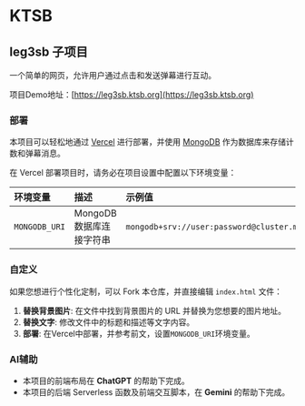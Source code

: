 # KTSB

## leg3sb 子项目

一个简单的网页，允许用户通过点击和发送弹幕进行互动。

项目Demo地址：[https://leg3sb.ktsb.org](https://leg3sb.ktsb.org)

### 部署

本项目可以轻松地通过 [Vercel](https://vercel.com) 进行部署，并使用 [MongoDB](https://www.mongodb.com) 作为数据库来存储计数和弹幕消息。

在 Vercel 部署项目时，请务必在项目设置中配置以下环境变量：

| 环境变量 | 描述 | 示例值 |
| :--- | :--- | :--- |
| `MONGODB_URI` | MongoDB 数据库连接字符串 | `mongodb+srv://user:password@cluster.mongodb.net/dbname` |

### 自定义

如果您想进行个性化定制，可以 Fork 本仓库，并直接编辑 `index.html` 文件：

1.  **替换背景图片**: 在文件中找到背景图片的 URL 并替换为您想要的图片地址。
2.  **替换文字**: 修改文件中的标题和描述等文字内容。
3.  **部署**: 在Vercel中部署，并参考前文，设置`MONGODB_URI`环境变量。

### AI辅助

* 本项目的前端布局在 **ChatGPT** 的帮助下完成。
* 本项目的后端 Serverless 函数及前端交互脚本，在 **Gemini** 的帮助下完成。
